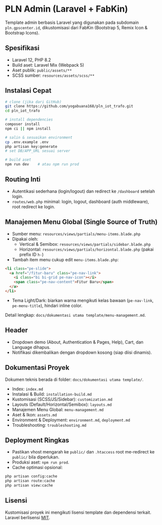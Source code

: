# PLN Admin (Laravel + FabKin)

Template admin berbasis Laravel yang digunakan pada subdomain `pln.gpscenter.id`, dikustomisasi dari FabKin (Bootstrap 5, Remix Icon & Bootstrap Icons).

## Spesifikasi
- Laravel 12, PHP 8.2
- Build aset: Laravel Mix (Webpack 5)
- Aset publik: `public/assets/**`
- SCSS sumber: `resources/assets/scss/**`

## Instalasi Cepat
```bash
# clone (jika dari GitHub)
git clone https://github.com/yogabuana168/pln_iot_trafo.git
cd pln_iot_trafo

# install dependencies
composer install
npm ci || npm install

# salin & sesuaikan environment
cp .env.example .env
php artisan key:generate
# set DB/APP_URL sesuai server

# build aset
npm run dev    # atau npm run prod
```

## Routing Inti
- Autentikasi sederhana (login/logout) dan redirect ke `/dashboard` setelah login.
- `routes/web.php` minimal: login, logout, dashboard (auth middleware), root redirect ke login.

## Manajemen Menu Global (Single Source of Truth)
- Sumber menu: `resources/views/partials/menu-items.blade.php`
- Dipakai oleh:
  - Vertical & Semibox: `resources/views/partials/sidebar.blade.php`
  - Horizontal: `resources/views/partials/horizontal.blade.php` (pakai prefix ID `h-`)
- Tambah item menu cukup edit `menu-items.blade.php`:
```html
<li class="pe-slide">
  <a href="/fitur-baru" class="pe-nav-link">
    <i class="bi bi-grid pe-nav-icon"></i>
    <span class="pe-nav-content">Fitur Baru</span>
  </a>
</li>
```
- Tema Light/Dark: biarkan warna mengikuti kelas bawaan (`pe-nav-link`, `pe-menu-title`), hindari inline color.

Detail lengkap: `docs/dokumentasi utama template/menu-management.md`.

## Header
- Dropdown demo (About, Authentication & Pages, Help), Cart, dan Language dihapus.
- Notifikasi dikembalikan dengan dropdown kosong (siap diisi dinamis).

## Dokumentasi Proyek
Dokumen teknis berada di folder: `docs/dokumentasi utama template/`.
- Index: `index.md`
- Instalasi & Build: `installation-build.md`
- Kustomisasi (SCSS/JS/Sidebar): `customization.md`
- Layouts (Default/Horizontal/Semibox): `layouts.md`
- Manajemen Menu Global: `menu-management.md`
- Aset & Ikon: `assets.md`
- Environment & Deployment: `environment.md`, `deployment.md`
- Troubleshooting: `troubleshooting.md`

## Deployment Ringkas
- Pastikan vhost mengarah ke `public/` dan `.htaccess` root me-redirect ke `public/` bila diperlukan.
- Produksi aset: `npm run prod`.
- Cache optimasi opsional:
```bash
php artisan config:cache
php artisan route:cache
php artisan view:cache
```

## Lisensi
Kustomisasi proyek ini mengikuti lisensi template dan dependensi terkait. Laravel berlisensi [MIT](https://opensource.org/licenses/MIT).
